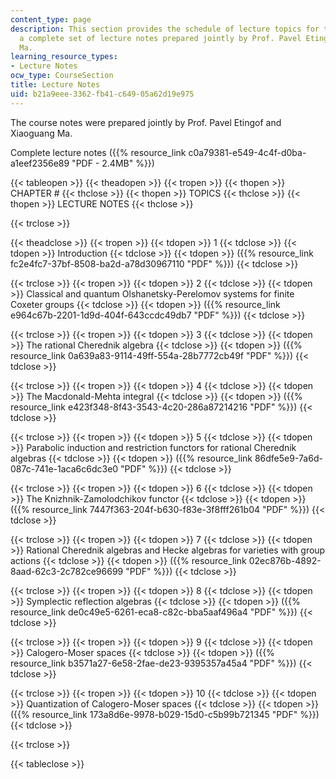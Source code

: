 ```yaml
---
content_type: page
description: This section provides the schedule of lecture topics for the course and
  a complete set of lecture notes prepared jointly by Prof. Pavel Etingof and Xiaoguang
  Ma.
learning_resource_types:
- Lecture Notes
ocw_type: CourseSection
title: Lecture Notes
uid: b21a9eee-3362-fb41-c649-05a62d19e975
---
```


The course notes were prepared jointly by Prof. Pavel Etingof and Xiaoguang Ma.

Complete lecture notes ({{% resource_link c0a79381-e549-4c4f-d0ba-a1eef2356e89 "PDF - 2.4MB" %}})

{{< tableopen >}}
{{< theadopen >}}
{{< tropen >}}
{{< thopen >}}
CHAPTER #
{{< thclose >}}
{{< thopen >}}
TOPICS
{{< thclose >}}
{{< thopen >}}
LECTURE NOTES
{{< thclose >}}

{{< trclose >}}

{{< theadclose >}}
{{< tropen >}}
{{< tdopen >}}
1
{{< tdclose >}}
{{< tdopen >}}
Introduction
{{< tdclose >}}
{{< tdopen >}}
({{% resource_link fc2e4fc7-37bf-8508-ba2d-a78d30967110 "PDF" %}})
{{< tdclose >}}

{{< trclose >}}
{{< tropen >}}
{{< tdopen >}}
2
{{< tdclose >}}
{{< tdopen >}}
Classical and quantum Olshanetsky-Perelomov systems for finite Coxeter groups
{{< tdclose >}}
{{< tdopen >}}
({{% resource_link e964c67b-2201-1d9d-404f-643ccdc49db7 "PDF" %}})
{{< tdclose >}}

{{< trclose >}}
{{< tropen >}}
{{< tdopen >}}
3
{{< tdclose >}}
{{< tdopen >}}
The rational Cherednik algebra
{{< tdclose >}}
{{< tdopen >}}
({{% resource_link 0a639a83-9114-49ff-554a-28b7772cb49f "PDF" %}})
{{< tdclose >}}

{{< trclose >}}
{{< tropen >}}
{{< tdopen >}}
4
{{< tdclose >}}
{{< tdopen >}}
The Macdonald-Mehta integral
{{< tdclose >}}
{{< tdopen >}}
({{% resource_link e423f348-8f43-3543-4c20-286a87214216 "PDF" %}})
{{< tdclose >}}

{{< trclose >}}
{{< tropen >}}
{{< tdopen >}}
5
{{< tdclose >}}
{{< tdopen >}}
Parabolic induction and restriction functors for rational Cherednik algebras
{{< tdclose >}}
{{< tdopen >}}
({{% resource_link 86dfe5e9-7a6d-087c-741e-1aca6c6dc3e0 "PDF" %}})
{{< tdclose >}}

{{< trclose >}}
{{< tropen >}}
{{< tdopen >}}
6
{{< tdclose >}}
{{< tdopen >}}
The Knizhnik-Zamolodchikov functor
{{< tdclose >}}
{{< tdopen >}}
({{% resource_link 7447f363-204f-b630-f83e-3f8fff261b04 "PDF" %}})
{{< tdclose >}}

{{< trclose >}}
{{< tropen >}}
{{< tdopen >}}
7
{{< tdclose >}}
{{< tdopen >}}
Rational Cherednik algebras and Hecke algebras for varieties with group actions
{{< tdclose >}}
{{< tdopen >}}
({{% resource_link 02ec876b-4892-8aad-62c3-2c782ce96699 "PDF" %}})
{{< tdclose >}}

{{< trclose >}}
{{< tropen >}}
{{< tdopen >}}
8
{{< tdclose >}}
{{< tdopen >}}
Symplectic reflection algebras
{{< tdclose >}}
{{< tdopen >}}
({{% resource_link de0c49e5-6261-eca8-c82c-bba5aaf496a4 "PDF" %}})
{{< tdclose >}}

{{< trclose >}}
{{< tropen >}}
{{< tdopen >}}
9
{{< tdclose >}}
{{< tdopen >}}
Calogero-Moser spaces
{{< tdclose >}}
{{< tdopen >}}
({{% resource_link b3571a27-6e58-2fae-de23-9395357a45a4 "PDF" %}})
{{< tdclose >}}

{{< trclose >}}
{{< tropen >}}
{{< tdopen >}}
10
{{< tdclose >}}
{{< tdopen >}}
Quantization of Calogero-Moser spaces
{{< tdclose >}}
{{< tdopen >}}
({{% resource_link 173a8d6e-9978-b029-15d0-c5b99b721345 "PDF" %}})
{{< tdclose >}}

{{< trclose >}}

{{< tableclose >}}